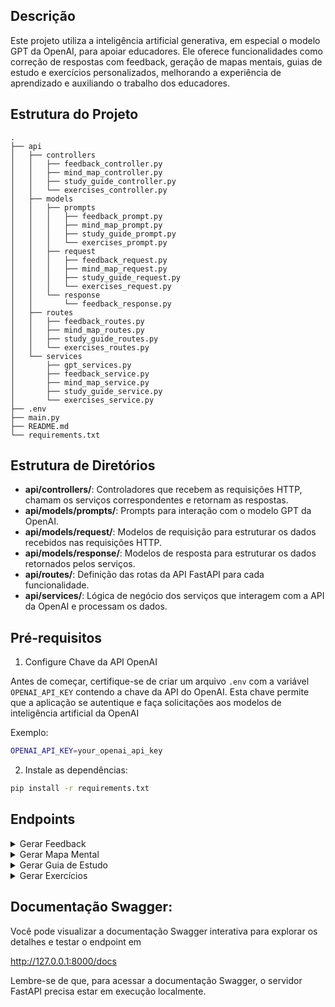 ## Descrição

Este projeto utiliza a inteligência artificial generativa, em especial o modelo GPT da OpenAI, para apoiar educadores. Ele oferece funcionalidades como correção de respostas com feedback, geração de mapas mentais, guias de estudo e exercícios personalizados, melhorando a experiência de aprendizado e auxiliando o trabalho dos educadores.

## Estrutura do Projeto

```
.
├── api
│   ├── controllers
│   │   ├── feedback_controller.py
│   │   ├── mind_map_controller.py
│   │   ├── study_guide_controller.py
│   │   └── exercises_controller.py
│   ├── models
│   │   ├── prompts
│   │   │   ├── feedback_prompt.py
│   │   │   ├── mind_map_prompt.py
│   │   │   ├── study_guide_prompt.py
│   │   │   └── exercises_prompt.py
│   │   ├── request
│   │   │   ├── feedback_request.py
│   │   │   ├── mind_map_request.py
│   │   │   ├── study_guide_request.py
│   │   │   └── exercises_request.py
│   │   └── response
│   │       └── feedback_response.py
│   ├── routes
│   │   ├── feedback_routes.py
│   │   ├── mind_map_routes.py
│   │   ├── study_guide_routes.py
│   │   └── exercises_routes.py
│   └── services
│       ├── gpt_services.py
│       ├── feedback_service.py
│       ├── mind_map_service.py
│       ├── study_guide_service.py
│       └── exercises_service.py
├── .env
├── main.py
├── README.md
└── requirements.txt

```

## Estrutura de Diretórios

- **api/controllers/**: Controladores que recebem as requisições HTTP, chamam os serviços correspondentes e retornam as respostas.
- **api/models/prompts/**: Prompts para interação com o modelo GPT da OpenAI.
- **api/models/request/**: Modelos de requisição para estruturar os dados recebidos nas requisições HTTP.
- **api/models/response/**: Modelos de resposta para estruturar os dados retornados pelos serviços.
- **api/routes/**: Definição das rotas da API FastAPI para cada funcionalidade.
- **api/services/**: Lógica de negócio dos serviços que interagem com a API da OpenAI e processam os dados.


## Pré-requisitos

1. Configure Chave da API OpenAI

Antes de começar, certifique-se de criar um arquivo `.env` com a variável `OPENAI_API_KEY` contendo a chave da API do OpenAI. Esta chave permite que a aplicação se autentique e faça solicitações aos modelos de inteligência artificial da OpenAI

Exemplo:

```bash
OPENAI_API_KEY=your_openai_api_key
```
2. Instale as dependências:

```bash
pip install -r requirements.txt
```

## Endpoints


<details>
  <summary>Gerar Feedback</summary>&nbsp;

   Este endpoint permite gerar feedback personalizado com base na resposta do aluno. A resposta é processada utilizando o modelo GPT da OpenAI para fornecer feedback construtivo.
   
   - Rota:

```bash
/feedback/generate/
```
   - Método:
```bash
POST
```

- Request:

```json
{
  "question": {
    "title": "string",
    "question_id": "string",
    "response": {
      "answer": "string",
      "response_id": "string"
    }
  },
  "feedbackList": [
    "string"
  ]
}

```


- Response:

```json
{
    "title": "{título da pergunta}",
    "question_id": "{id da pergunta}",
    "response": {
        "answer": "{resposta do aluno à pergunta}",
        "response_id": "{id da resposta}",
        "feedback": "{feedback gerado por você sobre a resposta do aluno}",
        "type": "{tipo da resposta, sendo: acerto, acerto parcial ou erro}",
        "wrong_snippets": ["{trechos da resposta marcadas como errada}"]
    }
}

```

 </details>

 <details>
  <summary>Gerar Mapa Mental</summary>&nbsp;
   
Este endpoint gera um mapa mental com base no conteúdo fornecido na requisição.
   
   - Rota:

```bash
/mind-map/generate/
```
   - Método:
```bash
POST
```

- Request:

```json
{
  "subject": "string",
  "language": "string"
}

```


- Response:

```json

  {
    "nodes": [
      { "id": "string", "description": "string" }
    ],
    "edges": [
      { "from_node": "string", "to_node": "string"}
    ]
  }
      

```

 </details>

  <details>
  <summary>Gerar Guia de Estudo</summary>&nbsp;
   
Este endpoint gera um guia de estudo estruturado com base nos tópicos fornecidos na requisição, quantidade de dias, dias da semana e horas por dia.
   
   - Rota:

```bash
/study-guide/generate/
```
   - Método:
```bash
POST
```

- Request:

```json

{
  "daysDuration": 0,
  "daysOfWeek": [
    "string"
  ],
  "hoursPerDay": "string",
  "topics": [
    "string"
  ],
  "language": "string"
}

```


- Response:

```json

{
    "guide": [
        {
            "day": "{study day number}",
            "dayOfWeek": "{day of the week, like Monday}",
            "contents": [
                {
                    "studySubject": {
                        "subject": "{subject of study}",
                        "topic": "{topics of the subject}",
                        "description": "{description of what should be studied, including main points}",
                        "supportingMaterials": ["list of recommended materials, such as books, films, etc."],
                        "hoursOfStudy": "{study hours for this topic}"
                    }
                }
            ]
        }
    ]
}
      

```

 </details>

 
  <details>
  <summary>Gerar Exercícios</summary>&nbsp;
   
Este endpoint gera exercícios com base na lista de assuntos recebida. Pode se definir a quantidade de questões, a dificuldade, se é múltipla escolha ou não e a quantidade de alternativas. 
   
   - Rota:

```bash
/study-guide/generate/
```
   - Método:
```bash
POST
```

- Request:

```json

{
  "topics": [
    {
      "name": "string",
      "number_of_questions": 0,
      "difficulty": "string",
      "multiple_choice_qty": 0,
      "multiple_choice_options": 0,
      "open_ended_qty": 0
    }
  ],
  "questions_example": [
    "string"
  ]
}

```


- Response:

```json

{
  "exercises": [
    {
      "topic": "Topic Name Here",
      "questions": [
        {
          "type": "multiple_choice",
          "question": "Insert multiple-choice question here.",
          "options": ["Option 1", "Option 2", "Option 3", "Option 4"],
          "answer": "Insert correct answer here"
        },
        {
          "type": "open_ended",
          "question": "Insert open-ended question here.",
          "answer": "Insert correct answer here"
        }
      ]
    },
    {
      "topic": "Another Topic Name Here",
      "questions": [
        {
          "type": "multiple_choice",
          "question": "Insert multiple-choice question here.",
          "options": ["Option 1", "Option 2", "Option 3", "Option 4"],
          "answer": "Insert correct answer here"
        },
        {
          "type": "open_ended",
          "question": "Insert open-ended question here.",
          "hints": ["Insert hint(s) to solve the question, if necessary."],
          "answer": "Insert correct answer here"
        }
      ]
    }
  ]
}

      

```

 </details>

## Documentação Swagger:
Você pode visualizar a documentação Swagger interativa para explorar os detalhes e testar o endpoint em 


http://127.0.0.1:8000/docs

Lembre-se de que, para acessar a documentação Swagger, o servidor FastAPI precisa estar em execução localmente.
